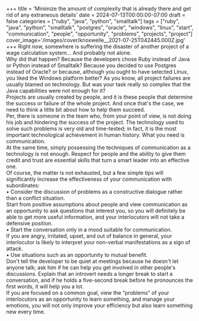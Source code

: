 +++
title = 'Minimize the amount of complexity that is already there and get rid of any extraneous details'
date = 2024-07-13T00:00:00-07:00
draft = false
categories = ["ruby", "java", "python", "smalltalk"]
tags = ["ruby", "java", "python", "smalltalk", "postgres", "oracle", "windows", "linux", "start", "communication", "people", "opportunity", "problems", "projects", "project"]
cover_image='/images/cover/knoxwelle__2021-07-25T042445.000Z.jpg'
+++
Right now, somewhere is suffering the disaster of another project of a wage calculation system... And probably not alone.   
Why did that happen? Because the developers chose Ruby instead of Java or Python instead of Smalltalk? Because you decided to use Postgres instead of Oracle? or because, although you ought to have selected Linux, you liked the Windows platform better? As you know, all project failures are usually blamed on technology. But was your task really so complex that the Java capabilities were not enough for it?   
Projects are usually created by people, and it is these people that determine the success or failure of the whole project. And once that's the case, we need to think a little bit about how to help them succeed.   
Per, there is someone in the team who, from your point of view, is not doing his job and hindering the success of the project. The technology used to solve such problems is very old and time-tested; in fact, it is the most important technological achievement in human history. What you need is communication.   
At the same time, simply possessing the techniques of communication as a technology is not enough. Respect for people and the ability to give them credit and trust are essential skills that turn a smart leader into an effective one.   
Of course, the matter is not exhausted, but a few simple tips will significantly increase the effectiveness of your communication with subordinates:   
• Consider the discussion of problems as a constructive dialogue rather than a conflict situation.  
Start from positive assumptions about people and view communication as an opportunity to ask questions that interest you, so you will definitely be able to get more useful information, and your interlocutors will not take a defensive position.   
• Start the conversation only in a mood suitable for communication.   
If you are angry, irritated, upset, and out of balance in general, your interlocutor is likely to interpret your non-verbal manifestations as a sign of attack.   
• Use situations such as an opportunity to mutual benefit.   
Don't tell the developer to be quiet at meetings because he doesn't let anyone talk; ask him if he can help you get involved in other people's discussions. Explain that an introvert needs a longer break to start a conversation, and if he holds a five-second break before he pronounces the first words, it will help you a lot.   
If you are focused on a common goal, view the “problems” of your interlocutors as an opportunity to learn something, and manage your emotions, you will not only improve your efficiency but also learn something new every time.